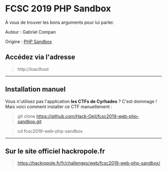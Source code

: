 # FCSC 2019 PHP Sandbox

À vous de trouver les bons arguments pour lui parler.


Auteur : Gabriel Compan

Origine : [PHP Sandbox](https://hackropole.fr/fr/challenges/web/fcsc2019-web-php-sandbox/)


## Accédez via l'adresse
> http://loaclhost




-----------

## Installation manuel
Vous n'utilisez pas l'application **les CTFs de Cyrhades** ? C'est dommage !
Mais voici comment installer ce CTF manuellement :

> git clone https://github.com/Hack-Oeil/fcsc2019-web-php-sandbox.git

> cd fcsc2019-web-php-sandbox


-----------

## Sur le site officiel hackropole.fr
> https://hackropole.fr/fr/challenges/web/fcsc2019-web-php-sandbox/